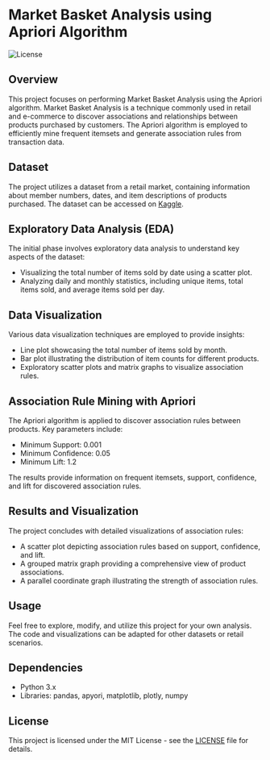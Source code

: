 # Market Basket Analysis using Apriori Algorithm

![License](https://img.shields.io/badge/license-MIT-blue)

## Overview

This project focuses on performing Market Basket Analysis using the Apriori algorithm. Market Basket Analysis is a technique commonly used in retail and e-commerce to discover associations and relationships between products purchased by customers. The Apriori algorithm is employed to efficiently mine frequent itemsets and generate association rules from transaction data.

## Dataset

The project utilizes a dataset from a retail market, containing information about member numbers, dates, and item descriptions of products purchased. The dataset can be accessed on [Kaggle](https://www.kaggle.com/datasets/heeraldedhia/groceries-dataset).

## Exploratory Data Analysis (EDA)

The initial phase involves exploratory data analysis to understand key aspects of the dataset:

- Visualizing the total number of items sold by date using a scatter plot.
- Analyzing daily and monthly statistics, including unique items, total items sold, and average items sold per day.

## Data Visualization

Various data visualization techniques are employed to provide insights:

- Line plot showcasing the total number of items sold by month.
- Bar plot illustrating the distribution of item counts for different products.
- Exploratory scatter plots and matrix graphs to visualize association rules.

## Association Rule Mining with Apriori

The Apriori algorithm is applied to discover association rules between products. Key parameters include:

- Minimum Support: 0.001
- Minimum Confidence: 0.05
- Minimum Lift: 1.2

The results provide information on frequent itemsets, support, confidence, and lift for discovered association rules.

## Results and Visualization

The project concludes with detailed visualizations of association rules:

- A scatter plot depicting association rules based on support, confidence, and lift.
- A grouped matrix graph providing a comprehensive view of product associations.
- A parallel coordinate graph illustrating the strength of association rules.

## Usage

Feel free to explore, modify, and utilize this project for your own analysis. The code and visualizations can be adapted for other datasets or retail scenarios.

## Dependencies

- Python 3.x
- Libraries: pandas, apyori, matplotlib, plotly, numpy

## License

This project is licensed under the MIT License - see the [LICENSE](LICENSE) file for details.
